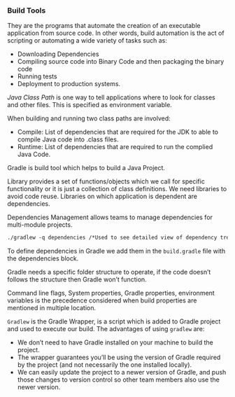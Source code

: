 ### Build Tools

They are the programs that automate the creation of an executable application from source code. In other words, build automation is the act of scripting or automating a wide variety of tasks such as:

- Downloading Dependencies
- Compiling source code into Binary Code and then packaging the binary code
- Running tests
- Deployment to production systems.

*Java Class Path* is one way to tell applications where to look for classes and other files. This is specified as environment variable.

When building and running two class paths are involved:

- Compile: List of dependencies that are required for the JDK to able to compile Java code into .class files.
- Runtime: List of dependencies that are required to run the complied Java Code.

Gradle is build tool which helps to build a Java Project.

Library provides a set of functions/objects which we call for specific functionality or it is just a collection of class definitions. We need libraries to avoid code reuse.
Libraries on which application is dependent are dependencies.

Dependencies Management allows teams to manage dependencies for multi-module projects.

```html
./gradlew -q dependencies /*Used to see detailed view of dependency tree*/
```

To define dependencies in Gradle we add them in the `build.gradle` file with the dependencies block.

Gradle needs a specific folder structure to operate, if the code doesn’t follows the structure then Gradle won’t function.

Command line flags, System properties, Gradle properties, environment variables is the precedence considered when build properties are mentioned in multiple location.

`Gradlew` is the Gradle Wrapper, is a script which is added to Gradle project and used to execute our build. The advantages of using `gradlew` are:

- We don’t need to have Gradle installed on your machine to build the project.
- The wrapper guarantees you’ll be using the version of Gradle required by the project (and not necessarily the one installed locally).
- We can easily update the project to a newer version of Gradle, and push those changes to version control so other team members also use the newer version.